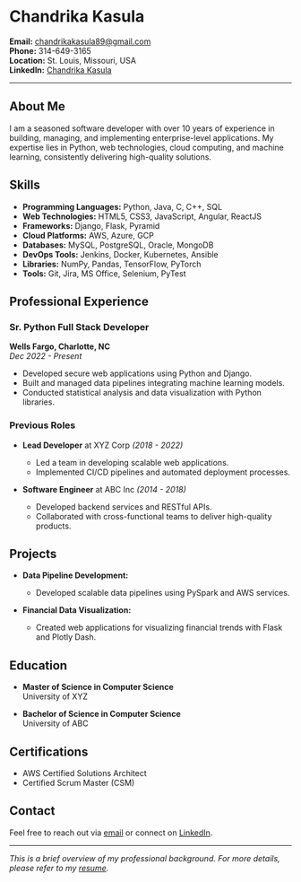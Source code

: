 # Chandrika Kasula

**Email:** [chandrikakasula89@gmail.com](mailto:chandrikakasula89@gmail.com)  
**Phone:** 314-649-3165  
**Location:** St. Louis, Missouri, USA  
**LinkedIn:** [Chandrika Kasula](https://www.linkedin.com/in/chandrika-kasula-940992275)

---

## About Me

I am a seasoned software developer with over 10 years of experience in building, managing, and implementing enterprise-level applications. My expertise lies in Python, web technologies, cloud computing, and machine learning, consistently delivering high-quality solutions.

## Skills

- **Programming Languages:** Python, Java, C, C++, SQL
- **Web Technologies:** HTML5, CSS3, JavaScript, Angular, ReactJS
- **Frameworks:** Django, Flask, Pyramid
- **Cloud Platforms:** AWS, Azure, GCP
- **Databases:** MySQL, PostgreSQL, Oracle, MongoDB
- **DevOps Tools:** Jenkins, Docker, Kubernetes, Ansible
- **Libraries:** NumPy, Pandas, TensorFlow, PyTorch
- **Tools:** Git, Jira, MS Office, Selenium, PyTest

## Professional Experience

### Sr. Python Full Stack Developer
**Wells Fargo, Charlotte, NC**  
*Dec 2022 - Present*

- Developed secure web applications using Python and Django.
- Built and managed data pipelines integrating machine learning models.
- Conducted statistical analysis and data visualization with Python libraries.

### Previous Roles
- **Lead Developer** at XYZ Corp *(2018 - 2022)*
  - Led a team in developing scalable web applications.
  - Implemented CI/CD pipelines and automated deployment processes.
  
- **Software Engineer** at ABC Inc *(2014 - 2018)*
  - Developed backend services and RESTful APIs.
  - Collaborated with cross-functional teams to deliver high-quality products.

## Projects

- **Data Pipeline Development:**
  - Developed scalable data pipelines using PySpark and AWS services.
  
- **Financial Data Visualization:**
  - Created web applications for visualizing financial trends with Flask and Plotly Dash.

## Education

- **Master of Science in Computer Science**  
  University of XYZ

- **Bachelor of Science in Computer Science**  
  University of ABC

## Certifications

- AWS Certified Solutions Architect
- Certified Scrum Master (CSM)

## Contact

Feel free to reach out via [email](mailto:chandrikakasula89@gmail.com) or connect on [LinkedIn](https://www.linkedin.com/in/chandrika-kasula-940992275).

---

*This is a brief overview of my professional background. For more details, please refer to my [resume](path_to_resume).*
